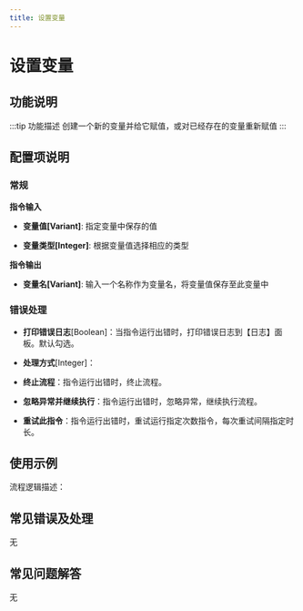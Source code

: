```yaml
---
title: 设置变量
---
```


# 设置变量

## 功能说明

:::tip 功能描述
创建一个新的变量并给它赋值，或对已经存在的变量重新赋值
:::

## 配置项说明

### 常规

**指令输入**

- **变量值[Variant]**: 指定变量中保存的值

- **变量类型[Integer]**: 根据变量值选择相应的类型


**指令输出**

- **变量名[Variant]**: 输入一个名称作为变量名，将变量值保存至此变量中

### 错误处理

- **打印错误日志**[Boolean]：当指令运行出错时，打印错误日志到【日志】面板。默认勾选。

- **处理方式**[Integer]：

 - **终止流程**：指令运行出错时，终止流程。

 - **忽略异常并继续执行**：指令运行出错时，忽略异常，继续执行流程。

 - **重试此指令**：指令运行出错时，重试运行指定次数指令，每次重试间隔指定时长。

## 使用示例

流程逻辑描述：

## 常见错误及处理

无

## 常见问题解答

无

